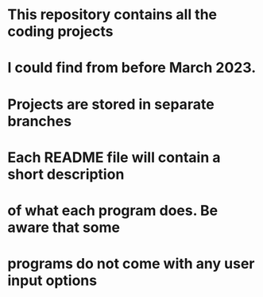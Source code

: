 # This repository contains all the coding projects
# I could find from before March 2023.
#
# Projects are stored in separate branches
#
# Each README file will contain a short description
# of what each program does. Be aware that some 
# programs do not come with any user input options
